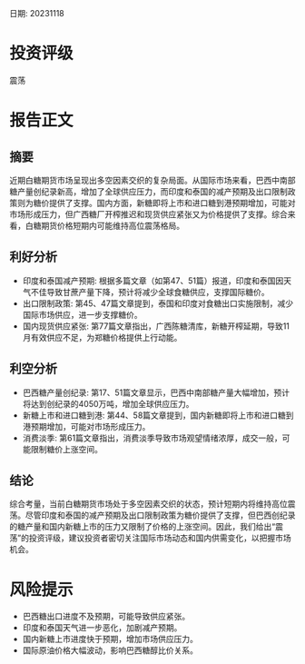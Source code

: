 
日期: 20231118

# 投资评级

震荡

# 报告正文

## 摘要

近期白糖期货市场呈现出多空因素交织的复杂局面。从国际市场来看，巴西中南部糖产量创纪录新高，增加了全球供应压力，而印度和泰国的减产预期及出口限制政策则为糖价提供了支撑。国内方面，新糖即将上市和进口糖到港预期增加，可能对市场形成压力，但广西糖厂开榨推迟和现货供应紧张又为价格提供了支撑。综合来看，白糖期货价格短期内可能维持高位震荡格局。

## 利好分析

* 印度和泰国减产预期: 根据多篇文章（如第47、51篇）报道，印度和泰国因天气不佳导致甘蔗产量下降，预计将减少全球食糖供应，支撑国际糖价。
* 出口限制政策: 第45、47篇文章提到，泰国和印度对食糖出口实施限制，减少国际市场供应，进一步支撑糖价。
* 国内现货供应紧张: 第77篇文章指出，广西陈糖清库，新糖开榨延期，导致11月有效供应不足，为郑糖价格提供上行动能。

## 利空分析

* 巴西糖产量创纪录: 第17、51篇文章显示，巴西中南部糖产量大幅增加，预计将达到创纪录的4050万吨，增加全球供应压力。
* 新糖上市和进口糖到港: 第44、58篇文章提到，国内新糖即将上市和进口糖到港预期增加，可能对市场形成压力。
* 消费淡季: 第61篇文章指出，消费淡季导致市场观望情绪浓厚，成交一般，可能限制糖价上涨空间。

## 结论

综合考量，当前白糖期货市场处于多空因素交织的状态，预计短期内将维持高位震荡。尽管印度和泰国的减产预期及出口限制政策为糖价提供了支撑，但巴西创纪录的糖产量和国内新糖上市的压力又限制了价格的上涨空间。因此，我们给出“震荡”的投资评级，建议投资者密切关注国际市场动态和国内供需变化，以把握市场机会。

# 风险提示

* 巴西糖出口进度不及预期，可能导致供应紧张。
* 印度和泰国天气进一步恶化，加剧减产预期。
* 国内新糖上市进度快于预期，增加市场供应压力。
* 国际原油价格大幅波动，影响巴西糖醇比价关系。
